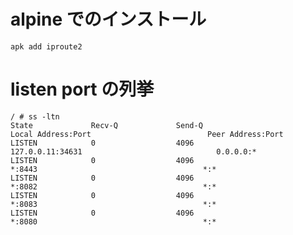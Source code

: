 # alpine でのインストール

    apk add iproute2

# listen port の列挙

    / # ss -ltn
    State             Recv-Q             Send-Q                         Local Address:Port                          Peer Address:Port            
    LISTEN            0                  4096                              127.0.0.11:34631                              0.0.0.0:*               
    LISTEN            0                  4096                                       *:8443                                     *:*               
    LISTEN            0                  4096                                       *:8082                                     *:*               
    LISTEN            0                  4096                                       *:8083                                     *:*               
    LISTEN            0                  4096                                       *:8080                                     *:*       

